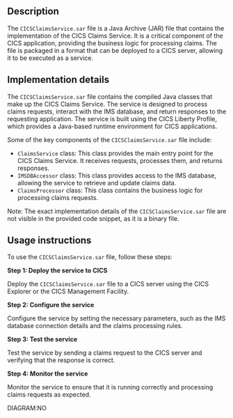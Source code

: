 ## Description
The `CICSClaimsService.sar` file is a Java Archive (JAR) file that contains the implementation of the CICS Claims Service. It is a critical component of the CICS application, providing the business logic for processing claims. The file is packaged in a format that can be deployed to a CICS server, allowing it to be executed as a service.

## Implementation details
The `CICSClaimsService.sar` file contains the compiled Java classes that make up the CICS Claims Service. The service is designed to process claims requests, interact with the IMS database, and return responses to the requesting application. The service is built using the CICS Liberty Profile, which provides a Java-based runtime environment for CICS applications.

Some of the key components of the `CICSClaimsService.sar` file include:

* `ClaimsService` class: This class provides the main entry point for the CICS Claims Service. It receives requests, processes them, and returns responses.
* `IMSDBAccessor` class: This class provides access to the IMS database, allowing the service to retrieve and update claims data.
* `ClaimsProcessor` class: This class contains the business logic for processing claims requests.

Note: The exact implementation details of the `CICSClaimsService.sar` file are not visible in the provided code snippet, as it is a binary file.

## Usage instructions
To use the `CICSClaimsService.sar` file, follow these steps:

**Step 1: Deploy the service to CICS**

Deploy the `CICSClaimsService.sar` file to a CICS server using the CICS Explorer or the CICS Management Facility.

**Step 2: Configure the service**

Configure the service by setting the necessary parameters, such as the IMS database connection details and the claims processing rules.

**Step 3: Test the service**

Test the service by sending a claims request to the CICS server and verifying that the response is correct.

**Step 4: Monitor the service**

Monitor the service to ensure that it is running correctly and processing claims requests as expected.

DIAGRAM:NO